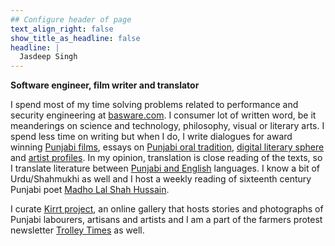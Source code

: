 ```yaml
---
## Configure header of page
text_align_right: false
show_title_as_headline: false
headline: |
  Jasdeep Singh
---
```


<!-- this is a subheadline -->
**Software engineer, film writer and translator**


I spend most of my time solving problems related to performance and security engineering at [basware.com](basware.com). I consumer lot of written word, be it meanderings on science and technology, philosophy, visual or literary arts. I spend less time on writing but when I do, I write dialogues for award winning [Punjabi films](https://www.imdb.com/name/nm9359129/), essays on [Punjabi oral tradition](/writing/mirza-pala), [digital literary sphere](https://scroll.in/article/973761/art-sans-borders-how-the-pandemic-has-brought-the-two-punjabs-closer-through-literature) and [artist profiles](https://cafedissensus.com/2017/04/15/a-photographers-world-the-art-of-randeep-maddoke/). In my opinion, translation is close reading of the texts, so I translate literature between [Punjabi and English](https://parchanve.wordpress.com/) languages. I know a bit of Urdu/Shahmukhi as well and I host a weekly reading of sixteenth century Punjabi poet [Madho Lal Shah Hussain](https://sayshussain.wordpress.com/).


I curate [Kirrt project](https://kirrt.org), an online gallery that hosts stories and photographs of Punjabi labourers, artisans and artists and I am a part of the farmers protest newsletter [Trolley Times](https://trolleytimes.com) as well.

‌

‌
